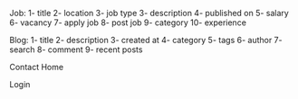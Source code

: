 Job:
    1- title
    2- location
    3- job type
    3- description
    4- published on
    5- salary
    6- vacancy
    7- apply job
    8- post job
    9- category
    10- experience

Blog:
    1- title
    2- description
    3- created at
    4- category
    5- tags
    6- author
    7- search
    8- comment
    9- recent posts

Contact
Home

Login